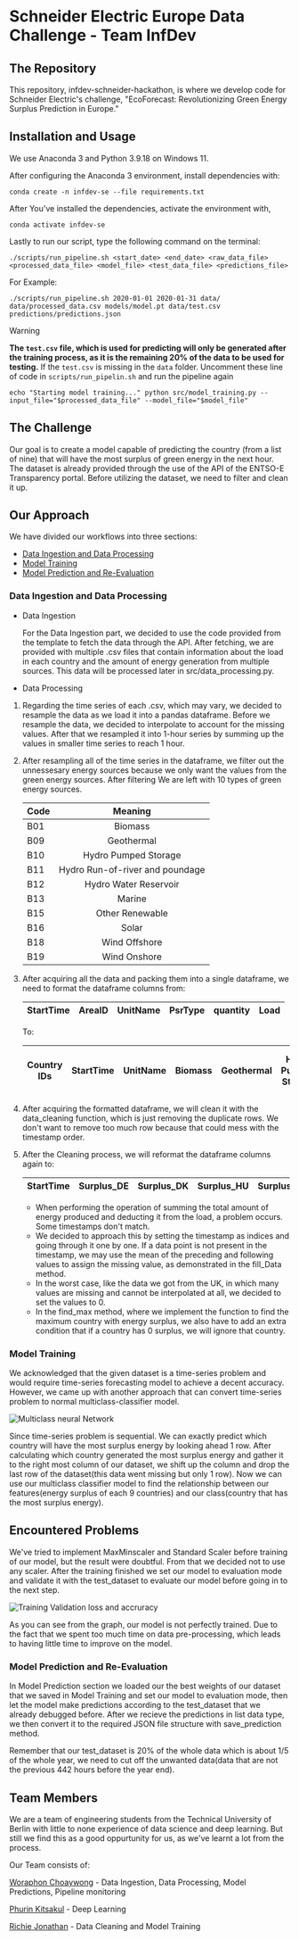 # Schneider Electric Europe Data Challenge - Team InfDev

## The Repository
This repository, infdev-schneider-hackathon, is where we develop code for Schneider Electric's challenge, "EcoForecast: Revolutionizing Green Energy Surplus Prediction in Europe."

## Installation and Usage
We use Anaconda 3 and Python 3.9.18 on Windows 11.

After configuring the Anaconda 3 environment, install dependencies with:

`conda create -n infdev-se --file requirements.txt`

After You've installed the dependencies, activate the environment with,

`conda activate infdev-se`

Lastly to run our script, type the following command on the terminal:

`./scripts/run_pipeline.sh <start_date> <end_date> <raw_data_file> <processed_data_file> <model_file> <test_data_file> <predictions_file>`

For Example: 

`./scripts/run_pipeline.sh 2020-01-01 2020-01-31 data/ data/processed_data.csv models/model.pt data/test.csv predictions/predictions.json`

> [!WARNING] 
> **The `test.csv` file, which is used for predicting will only be generated after the training process, as it is the remaining 20% of the data to be used for testing.** If the `test.csv` is missing in the `data` folder. Uncomment these line of code in `scripts/run_pipelin.sh` and run the pipeline again

`echo "Starting model training..."
python src/model_training.py --input_file="$processed_data_file" --model_file="$model_file"`

## The Challenge

Our goal is to create a model capable of predicting the country (from a list of nine) that will have the most surplus of green energy in the next hour. The dataset is already provided through the use of the API of the ENTSO-E Transparency portal. Before utilizing the dataset, we need to filter and clean it up.

## Our Approach

We have divided our workflows into three sections:

* [Data Ingestion and Data Processing](#data-ingestion-and-data-processing)
* [Model Training](#model-training)
* [Model Prediction and Re-Evaluation](#model-prediction-and-re-evaluation)

### Data Ingestion and Data Processing <a name="data-ingestion-and-data-processing"></a>

* Data Ingestion

    For the Data Ingestion part, we decided to use the code provided from the template to fetch the data through the API. After fetching, we are provided with multiple .csv files that contain information about the load in each country and the amount of energy generation from multiple sources. This data will be processed later in src/data_processing.py.

* Data Processing

1. Regarding the time series of each .csv, which may vary, we decided to resample the data as we load it into a pandas dataframe. Before we resample the data, we decided to interpolate to account for the missing values. After that we resampled it into 1-hour series by summing up the values in smaller time series to reach 1 hour. 


2. After resampling all of the time series in the dataframe, we filter out the unnessesary energy sources because we only want the values from the green energy sources. After filtering We are left with 10 types of green energy sources.

    | Code        | Meaning           |
    | ------------- |:-------------:|
    | B01      | Biomass |
    | B09      | Geothermal      | 
    | B10 | Hydro Pumped Storage     | 
    | B11     | Hydro Run-of-river and poundage |
    | B12     | Hydro Water Reservoir |
    | B13      | Marine |
    | B15      | Other Renewable |
    | B16      | Solar |
    | B18      | Wind Offshore |
    | B19      | Wind Onshore |

3. After acquiring all the data and packing them into a single dataframe, we need to format the dataframe columns from:


    | StartTime        | AreaID           | UnitName        | PsrType           | quantity        | Load           |
    | ------------- |:-------------:|:-------------:|:-------------:|:-------------:|:-------------:|

    To:

    | Country IDs        | StartTime           | UnitName        | Biomass           | Geothermal        | Hydro Pumped Storage           | Hydro Run-of-river and poundage        | Hydro Water Reservoir           | Marine        | Other Renewable           | Solar        | Wind Offshore           | Wind Onshore        | Load           |
    | ------------- |:-------------:|:-------------:|:-------------:|:-------------:|:-------------:|:-------------:|:-------------:|:-------------:|:-------------:|:-------------:|:-------------:|:-------------:|:-------------:|


4. After acquiring the formatted dataframe, we will clean it with the data_cleaning function, which is just removing the duplicate rows. We don't want to remove too much row because that could mess with the timestamp order.


5. After the Cleaning process, we will reformat the dataframe columns again to:

    | StartTime        | Surplus_DE           | Surplus_DK        | Surplus_HU           | Surplus_IT        | Surplus_NL           | Surplus_PO        | Surplus_SE           | Surplus_SP        | Surplus_UK        | Surplus_Max           |
    | ------------- |:-------------:|:-------------:|:-------------:|:-------------:|:-------------:|:-------------:|:-------------:|:-------------:|:-------------:|:-------------:|

    - When performing the operation of summing the total amount of energy produced and deducting it from the load, a problem occurs. Some timestamps don't match.
    - We decided to approach this by setting the timestamp as indices and going through it one by one. If a data point is not present in the timestamp, we may use the mean of the preceding and following values to assign the missing value, as demonstrated in the fill_Data method.
    - In the worst case, like the data we got from the UK, in which many values are missing and cannot be interpolated at all, we decided to set the values to 0.
    - In the find_max method, where we implement the function to find the maximum country with energy surplus, we also have to add an extra condition that if a country has 0 surplus, we will ignore that country.

### Model Training <a name="model-training"></a>

We acknowledged that the given dataset is a time-series problem and would require time-series forecasting model to achieve a decent accuracy. However, we came up with another approach that can convert time-series problem to normal multiclass-classifier model.

![Multiclass neural Network](https://github.com/phoori12/infdev-schneider-hackathon/blob/main/image/cnn_multiclss.png)

Since time-series problem is sequential. We can exactly predict which country will have the most surplus energy  by looking ahead 1 row. After calculating which country generated the most surplus energy and gather it to the right most column of our dataset, we shift up the column and drop the last row of the dataset(this data went missing but only 1 row). Now we can use our multiclass classifier model to find the relationship between our features(energy surplus of each 9 countries) and our class(country that has the most surplus energy). 

## Encountered Problems

We've tried to implement MaxMinscaler and Standard Scaler before training of our model, but the result were doubtful. From that we decided not to use any scaler. After the training finished we set our model to evaluation mode and validate it with the test_dataset to evaluate our model before going in to the next step.

![Training Validation loss and accruracy](https://github.com/phoori12/infdev-schneider-hackathon/blob/main/image/Figure_1.png)

As you can see from the graph, our model is not perfectly trained. Due to the fact that we spent too much time on data pre-processing, which leads to having little time to improve on the model.

### Model Prediction and Re-Evaluation <a name="model-prediction-and-re-evaluation"></a>

In Model Prediction section we loaded our the best weights of our dataset that we saved in Model Training and set our model to evaluation mode, then let the model make predictions according to the test_dataset that we already debugged before. After we recieve the predictions in list data type, we then convert it to the required JSON file structure with save_prediction method.

Remember that our test_dataset is 20% of the whole data which is about 1/5 of the whole year, we need to cut off the unwanted data(data that are not the previous 442 hours before the year end).
    
## Team Members

We are a team of engineering students from the Technical University of Berlin with little to none experience of data science and deep learning. But still we find this as a good oppurtunity for us, as we've learnt a lot from the process.

Our Team consists of:

[Woraphon Choaywong](https://github.com/phoori12) - Data Ingestion, Data Processing, Model Predictions, Pipeline monitoring

[Phurin Kitsakul](https://github.com/Bright8787) - Deep Learning

[Richie Jonathan](https://github.com/rjrichie) - Data Cleaning and Model Training
